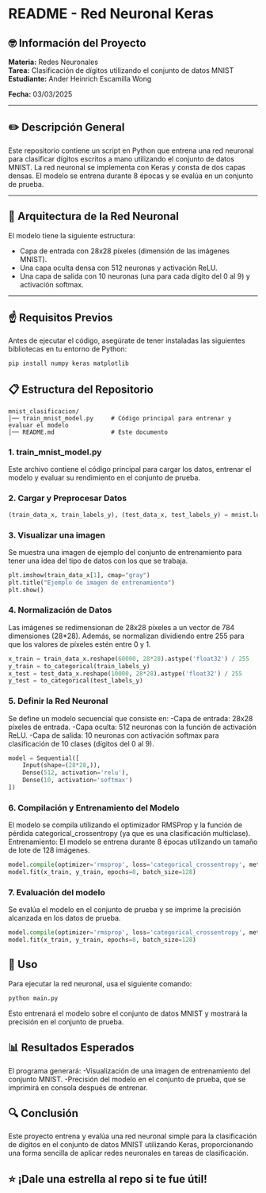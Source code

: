 # README - Red Neuronal Keras

## 🤓 Información del Proyecto
**Materia:** Redes Neuronales  
**Tarea:** Clasificación de dígitos utilizando el conjunto de datos MNIST  
**Estudiante:** Ander Heinrich Escamilla Wong  

**Fecha:** 03/03/2025  

---

## ✏️ Descripción General
Este repositorio contiene un script en Python que entrena una red neuronal para clasificar dígitos escritos a mano utilizando el conjunto de datos MNIST. La red neuronal se implementa con Keras y consta de dos capas densas. El modelo se entrena durante 8 épocas y se evalúa en un conjunto de prueba.

---

## 🧠 Arquitectura de la Red Neuronal
El modelo tiene la siguiente estructura:
- Capa de entrada con 28x28 píxeles (dimensión de las imágenes MNIST).
- Una capa oculta densa con 512 neuronas y activación ReLU.
- Una capa de salida con 10 neuronas (una para cada dígito del 0 al 9) y activación softmax.

---

## ☝️ Requisitos Previos
Antes de ejecutar el código, asegúrate de tener instaladas las siguientes bibliotecas en tu entorno de Python:

```sh
pip install numpy keras matplotlib
```
## 📋 Estructura del Repositorio
```
mnist_clasificacion/
│── train_mnist_model.py     # Código principal para entrenar y evaluar el modelo
│── README.md                # Este documento
```
### 1. train_mnist_model.py
Este archivo contiene el código principal para cargar los datos, entrenar el modelo y evaluar su rendimiento en el conjunto de prueba.

### 2. Cargar y Preprocesar Datos
```python
(train_data_x, train_labels_y), (test_data_x, test_labels_y) = mnist.load_data()
```

### 3. Visualizar una imagen
Se muestra una imagen de ejemplo del conjunto de entrenamiento para tener una idea del tipo de datos con los que se trabaja.
```python
plt.imshow(train_data_x[1], cmap="gray")
plt.title("Ejemplo de imagen de entrenamiento")
plt.show()
```

### 4. Normalización de Datos
Las imágenes se redimensionan de 28x28 píxeles a un vector de 784 dimensiones (28*28). Además, se normalizan dividiendo entre 255 para que los valores de píxeles estén entre 0 y 1.
```python
x_train = train_data_x.reshape(60000, 28*28).astype('float32') / 255
y_train = to_categorical(train_labels_y)
x_test = test_data_x.reshape(10000, 28*28).astype('float32') / 255
y_test = to_categorical(test_labels_y)
```

### 5. Definir la Red Neuronal
Se define un modelo secuencial que consiste en:
-Capa de entrada: 28x28 píxeles de entrada.
-Capa oculta: 512 neuronas con la función de activación ReLU.
-Capa de salida: 10 neuronas con activación softmax para clasificación de 10 clases (dígitos del 0 al 9).
```python
model = Sequential([
    Input(shape=(28*28,)),
    Dense(512, activation='relu'),
    Dense(10, activation='softmax')
])
```

### 6. Compilación y Entrenamiento del Modelo
El modelo se compila utilizando el optimizador RMSProp y la función de pérdida categorical_crossentropy (ya que es una clasificación multiclase).
Entrenamiento: El modelo se entrena durante 8 épocas utilizando un tamaño de lote de 128 imágenes.
```python
model.compile(optimizer='rmsprop', loss='categorical_crossentropy', metrics=['accuracy'])
model.fit(x_train, y_train, epochs=8, batch_size=128)
```

### 7. Evaluación del modelo
Se evalúa el modelo en el conjunto de prueba y se imprime la precisión alcanzada en los datos de prueba.
```python
model.compile(optimizer='rmsprop', loss='categorical_crossentropy', metrics=['accuracy'])
model.fit(x_train, y_train, epochs=8, batch_size=128)
```

## 📖 Uso
Para ejecutar la red neuronal, usa el siguiente comando:

```sh
python main.py
```

Esto entrenará el modelo sobre el conjunto de datos MNIST y mostrará la precisión en el conjunto de prueba.

## 📊 Resultados Esperados

El programa generará:
-Visualización de una imagen de entrenamiento del conjunto MNIST.
-Precisión del modelo en el conjunto de prueba, que se imprimirá en consola después de entrenar.

## 🔍 Conclusión

Este proyecto entrena y evalúa una red neuronal simple para la clasificación de dígitos en el conjunto de datos MNIST utilizando Keras, proporcionando una forma sencilla de aplicar redes neuronales en tareas de clasificación.

## ⭐ ¡Dale una estrella al repo si te fue útil!
